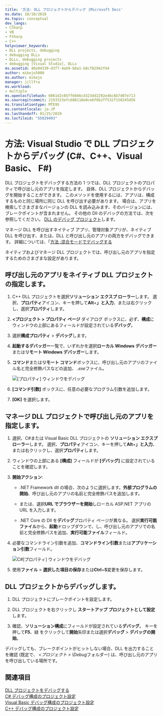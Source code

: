 ```yaml
---
title: '方法: DLL プロジェクトからデバッグ |Microsoft Docs'
ms.date: 10/10/2018
ms.topic: conceptual
dev_langs:
- CSharp
- VB
- FSharp
- C++
helpviewer_keywords:
- DLL projects, debugging
- debugging DLLs
- DLLs, debugging projects
- debugging [Visual Studio], DLLs
ms.assetid: 40a94339-d3f7-4ab9-b8a1-b8cf82942f44
author: mikejo5000
ms.author: mikejo
manager: jillfra
ms.workload:
- multiple
ms.openlocfilehash: 6061d2c05ff6946cd323dd2292e46c6b7d07e713
ms.sourcegitcommit: 2193323efc608118e0ce6f6b2ff532f158245d56
ms.translationtype: MTE95
ms.contentlocale: ja-JP
ms.lasthandoff: 01/25/2019
ms.locfileid: "55029493"
---
```

# <a name="how-to-debug-from-a-dll-project-in-visual-studio-c-c-visual-basic-f"></a>方法: Visual Studio で DLL プロジェクトからデバッグ (C#、C++、Visual Basic、 F#)

DLL プロジェクトをデバッグする方法の 1 つでは、DLL プロジェクトのプロパティで呼び出し元のアプリを指定します。 自体、DLL プロジェクトからデバッグを開始することができます。 このメソッドを使用するには、アプリは、構成するものと同じ場所に同じ DLL を呼び出す必要があります。 場合は、アプリを検索してさまざまなバージョンの DLL を読み込みます、そのバージョンには、ブレークポイントが含まれません。 その他の Dll のデバッグの方法では、次を参照してください。 [DLL のデバッグ プロジェクト](../debugger/debugging-dll-projects.md)します。
  
マネージ DLL を呼び出すネイティブ アプリ、管理対象アプリが、ネイティブ DLL を呼び出す、または、DLL と呼び出し元のアプリの両方をデバッグできます。 詳細については、「[方法 :混合モードでデバッグする](../debugger/how-to-debug-in-mixed-mode.md)   

ネイティブおよびマネージ DLL プロジェクトでは、呼び出し元のアプリを指定するためのさまざまな設定があります。 

## <a name="specify-a-calling-app-in-a-native-dll-project"></a>呼び出し元のアプリをネイティブ DLL プロジェクトの指定します。  
  
1. C++ DLL プロジェクトを選択**ソリューション エクスプ ローラー**します。 選択、**プロパティ**アイコン、キーを押して**Alt**+**」と入力**、または右クリックし、選択**プロパティ**します。
   
1. **\<プロジェクト > プロパティ ページ** ダイアログ ボックスに、必ず、**構成**にウィンドウの上部にあるフィールドが設定されている**デバッグ**。 
   
1. 選択**構成プロパティ** > **デバッグ**します。  
   
1. **起動するデバッガー**一覧で、いずれかを選択**ローカル Windows デバッガー**または**リモート Windows デバッガー**します。  
   
1. **コマンド**または**リモート コマンド**ボックスに、呼び出し元のアプリのファイル名と完全修飾パスなどの追加、 *.exe*ファイル。
   
   ![[プロパティ] ウィンドウをデバッグ](../debugger/media/dbg-debugging-properties-dll.png "デバッグのプロパティ ウィンドウ")  
   
1. **[コマンド引数]** ボックスに、任意の必要なプログラム引数を追加します。  
   
1. **[OK]** を選択します。

## <a name="specify-a-calling-app-in-a-managed-dll-project"></a>マネージ DLL プロジェクトで呼び出し元のアプリを指定します。  
  
1. 選択、C#または Visual Basic DLL プロジェクトの **ソリューション エクスプ ローラー**します。 選択、**プロパティ**アイコン、キーを押して**Alt**+**」と入力**、または右クリックし、選択**プロパティ**します。
   
1. ウィンドウの上部にある **[構成]** フィールドが **[デバッグ]** に設定されていることを確認します。
   
1. **開始アクション**:
   
   - .NET Framework dll の場合、次のように選択します。**外部プログラムの開始**、呼び出し元のアプリの名前と完全修飾パスを追加します。
     
   - または、選択**URL でブラウザーを開始**しローカル ASP.NET アプリの URL を入力します。 
   
   - .NET Core の Dll を**デバッグ**プロパティ ページが異なる。 選択**実行可能ファイル**から、**起動**ドロップダウンで、し、呼び出し元のアプリでの名前と完全修飾パスを追加、**実行可能ファイル**フィールド。 
   
1. 必要なコマンドライン引数を追加、**コマンドライン引数**または**アプリケーション引数**フィールド。
   
   ![C#[プロパティ] ウィンドウをデバッグ](../debugger/media/dbg-debugging-properties-dll-csharp.png " C#デバッグのプロパティ ウィンドウ") 
   
1. 使用**ファイル** > **選択した項目の保存**または**Ctrl**+**S**変更を保存します。

## <a name="debug-from-the-dll-project"></a>DLL プロジェクトからデバッグします。  
 
1. DLL プロジェクトにブレークポイントを設定します。

1. DLL プロジェクトを右クリックし **スタートアップ プロジェクトとして設定**します。 

1. 確認、**ソリューション構成**にフィールドが設定されている**デバッグ**。 キーを押して**F5**、緑 をクリックして**開始**矢印または選択**デバッグ** > **デバッグの開始**。

デバッグしても、ブレークポイントがヒットしない場合、DLL を出力することを確認 (既定で、 *\<プロジェクト > \Debug*フォルダー) は、呼び出し元のアプリを呼び出している場所です。
  
## <a name="see-also"></a>関連項目  
 [DLL プロジェクトをデバッグする](../debugger/debugging-dll-projects.md)   
 [C# デバッグ構成のプロジェクト設定](../debugger/project-settings-for-csharp-debug-configurations.md)   
 [Visual Basic デバッグ構成のプロジェクト設定](../debugger/project-settings-for-a-visual-basic-debug-configuration.md)   
 [C++ デバッグ構成のプロジェクト設定](../debugger/project-settings-for-a-cpp-debug-configuration.md)